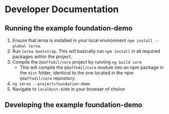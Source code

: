 # Developer Documentation

## Running the example foundation-demo
1. Ensure that lerna is installed in your local environment `npm install --global lerna`.
2. Run `lerna bootstrap`. This will basically run `npm install` in all required packages within the project. 
3. Compile the `@daffodil/core` project by running `ng build core`
    * This will compile the `@daffodil/core` module into an npm package in the `dist` folder, identical to the one located in the npm `@daffodil/core` repository. 
4. `ng serve --project=foundation-demo`
5. Navigate to `localhost:4200` in your browser of choice


## Developing the example foundation-demo
